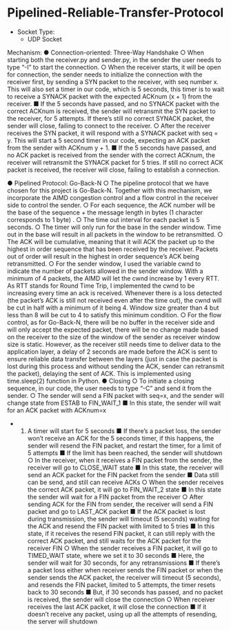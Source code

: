 # Pipelined-Reliable-Transfer-Protocol

- Socket Type:
  - UDP Socket

Mechanism:
● Connection-oriented: Three-Way Handshake
  ○ When starting both the receiver.py and sender.py, in the sender the user needs to type “-I” to start the connection.
  ○ When the receiver starts, it will be open for connection, the sender needs to initialize the connection with the receiver first, by sending a SYN packet to the receiver, with seq number x. This will also set a timer in our code, which is 5 seconds, this timer is to wait to receive a SYNACK packet with the expected ACKnum (x + 1) from the receiver.
    ■ If the 5 seconds have passed, and no SYNACK packet with the correct ACKnum is received, the sender will retransmit the SYN packet to the receiver, for 5 attempts. If there’s still no correct SYNACK packet, the sender will close, failing to connect to the receiver.
  ○ After the receiver receives the SYN packet, it will respond with a SYNACK packet with seq = y. This will start a 5 second timer in our code, expecting an ACK packet from the sender with ACKnum y + 1.
  ■ If the 5 seconds have passed, and no ACK packet is received from the sender with the correct ACKnum, the receiver will retransmit the SYNACK packet for 5 tries. If still no correct ACK packet is received, the receiver will close, failing to establish a connection.
  
● Pipelined Protocol: Go-Back-N
○ The pipeline protocol that we have chosen for this project is Go-Back-N.
Together with this mechanism, we incorporate the AIMD congestion
control and a flow control in the receiver side to control the sender.
○ For each sequence, the ACK number will be the base of the sequence +
the message length in bytes (1 character corresponds to 1 byte) .
○ The time out interval for each packet is 5 seconds.
○ The timer will only run for the base in the sender window. Time out in the
base will result in all packets in the window to be retransmitted.
○ The ACK will be cumulative, meaning that it will ACK the packet up to the
highest in order sequence that has been received by the receiver. Packets
out of order will result in the highest in order sequence’s ACK being
retransmitted.
○ For the sender window, I used the variable cwnd to indicate the number of
packets allowed in the sender window. With a minimum of 4 packets, the
AIMD will let the cwnd increase by 1 every RTT. As RTT stands for Round
Time Trip, I implemented the cwnd to be increasing every time an ack is
received. Whenever there is a loss detected (the packet’s ACK is still not
received even after the time out), the cwnd will be cut in half with a
minimum of it being 4. Window size greater than 4 but less than 8 will be
cut to 4 to satisfy this minimum condition.
○ For the flow control, as for Go-Back-N, there will be no buffer in the
receiver side and will only accept the expected packet, there will be no
change made based on the receiver to the size of the window of the
sender as receiver window size is static. However, as the receiver still
needs time to deliver data to the application layer, a delay of 2 seconds
are made before the ACK is sent to ensure reliable data transfer between
the layers (just in case the packet is lost during this process and without
sending the ACK, sender can retransmit the packet), delaying the sent of
ACK. This is implemented using time.sleep(2) function in Python.
● Closing
○ To initiate a closing sequence, in our code, the user needs to type “-C” and
send it from the sender.
○ The sender will send a FIN packet with seq=x, and the sender will change
state from ESTAB to FIN_WAIT_1
■ In this state, the sender will wait for an ACK packet with ACKnum=x
+ 1. A timer will start for 5 seconds
■ If there’s a packet loss, the sender won’t receive an ACK for the 5
seconds timer, if this happens, the sender will resend the FIN
packet, and restart the timer, for a limit of 5 attempts
■ If the limit has been reached, the sender will shutdown
○ In the receiver, when it receives a FIN packet from the sender, the receiver
will go to CLOSE_WAIT state
■ In this state, the receiver will send an ACK packet for the FIN
packet from the sender
■ Data still can be send, and still can receive ACKs
○ When the sender receives the correct ACK packet, it will go to
FIN_WAIT_2 state
■ In this state the sender will wait for a FIN packet from the receiver
○ After sending ACK for the FIN from sender, the receiver will send a FIN
packet and go to LAST_ACK packet
■ If the ACK packet is lost during transmission, the sender will
timeout (5 seconds) waiting for the ACK and resend the FIN packet
with limited to 5 tries
■ In this state, if it receives the resend FIN packet, it can still reply
with the correct ACK packet, and still waits for the ACK packet for
the receiver FIN
○ When the sender receives a FIN packet, it will go to TIMED_WAIT state,
where we set it to 30 seconds
■ Here, the sender will wait for 30 seconds, for any retransmissions
■ If there’s a packet loss either when receiver sends the FIN packet
or when the sender sends the ACK packet, the receiver will timeout
(5 seconds), and resends the FIN packet, limited to 5 attempts, the
timer resets back to 30 seconds
■ But, if 30 seconds has passed, and no packet is received, the
sender will close the connection
○ When receiver receives the last ACK packet, it will close the connection
■ If it doesn’t receive any packet, using up all the attempts of
resending, the server will shutdown
